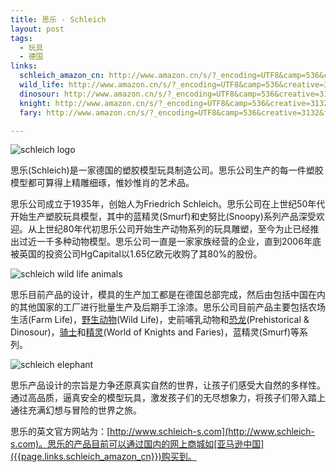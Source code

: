 ```yaml
---
title: 思乐 - Schleich
layout: post
tags:
  - 玩具
  - 德国
links:
  schleich_amazon_cn: http://www.amazon.cn/s/?_encoding=UTF8&camp=536&creative=3132&field-keywords=Schleich%20%E6%80%9D%E4%B9%90&index=toys&linkCode=ur2&search-type=ss&tag=qjoqbjlv-23
  wild_life: http://www.amazon.cn/s/?_encoding=UTF8&camp=536&creative=3132&field-keywords=Schleich%20%E5%8A%A8%E7%89%A9&linkCode=ur2&rh=n%3A647070051%2Ck%3ASchleich%20%E5%8A%A8%E7%89%A9&tag=qjoqbjlv-23&url=search-alias%3Dtoys-and-games
  dinosour: http://www.amazon.cn/s/?_encoding=UTF8&camp=536&creative=3132&field-keywords=Schleich%20%E6%81%90%E9%BE%99&linkCode=ur2&rh=n%3A647070051%2Ck%3ASchleich%20%E6%81%90%E9%BE%99&tag=qjoqbjlv-23&url=search-alias%3Dtoys-and-games
  knight: http://www.amazon.cn/s/?_encoding=UTF8&camp=536&creative=3132&field-keywords=Schleich%20%E9%AA%91%E5%A3%AB&linkCode=ur2&rh=n%3A647070051%2Ck%3ASchleich%20%E9%AA%91%E5%A3%AB&tag=qjoqbjlv-23&url=search-alias%3Dtoys-and-games
  fary: http://www.amazon.cn/s/?_encoding=UTF8&camp=536&creative=3132&field-keywords=Schleich%20%E7%B2%BE%E7%81%B5&linkCode=ur2&rh=n%3A647070051%2Ck%3ASchleich%20%E7%B2%BE%E7%81%B5&tag=qjoqbjlv-23&url=search-alias%3Dtoys-and-games

---
```


![schleich logo](http://pinpaiku.org/media/files/2013/03/01/schleich_logo.jpg)

思乐(Schleich)是一家德国的塑胶模型玩具制造公司。思乐公司生产的每一件塑胶模型都可算得上精雕细琢，惟妙惟肖的艺术品。

思乐公司成立于1935年，创始人为Friedrich Schleich。思乐公司在上世纪50年代开始生产塑胶玩具模型，其中的蓝精灵(Smurf)和史努比(Snoopy)系列产品深受欢迎。从上世纪80年代初思乐公司开始生产动物系列的玩具雕塑，至今为止已经推出过近一千多种动物模型。思乐公司一直是一家家族经营的企业，直到2006年底被英国的投资公司HgCapital以1.65亿欧元收购了其80%的股份。

![schleich wild life animals](http://pinpaiku.org/media/files/2013/03/01/schleich_wild_life.jpg)

思乐目前产品的设计，模具的生产加工都是在德国总部完成，然后由包括中国在内的其他国家的工厂进行批量生产及后期手工涂漆。思乐公司目前产品主要包括农场生活(Farm Life)，[野生动物]({{page.links.wild_life}})(Wild Life)，史前哺乳动物和[恐龙]({{page.links.dinosour}})(Prehistorical & Dinosour)，[骑士]({{page.links.knight}})和[精灵]({{page.links.fary}})(World of Knights and Faries)，蓝精灵(Smurf)等系列。

![schleich elephant](http://pinpaiku.org/media/files/2013/03/01/schleich_elephant.jpg)

思乐产品设计的宗旨是力争还原真实自然的世界，让孩子们感受大自然的多样性。通过高品质，逼真安全的模型玩具，激发孩子们的无尽想象力，将孩子们带入踏上通往充满幻想与冒险的世界之旅。

思乐的英文官方网站为：[http://www.schleich-s.com](http://www.schleich-s.com)。思乐的产品目前可以通过国内的网上商城如[亚马逊中国]({{page.links.schleich_amazon_cn}})购买到。
